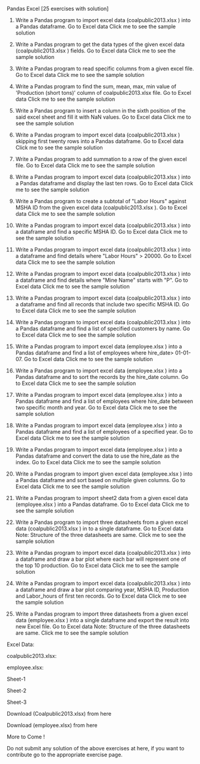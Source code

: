 Pandas Excel [25 exercises with solution]
1. Write a Pandas program to import excel data (coalpublic2013.xlsx ) into a Pandas dataframe. Go to Excel data
Click me to see the sample solution

2. Write a Pandas program to get the data types of the given excel data (coalpublic2013.xlsx ) fields. Go to Excel data
Click me to see the sample solution

3. Write a Pandas program to read specific columns from a given excel file. Go to Excel data
Click me to see the sample solution

4. Write a Pandas program to find the sum, mean, max, min value of 'Production (short tons)' column of coalpublic2013.xlsx file. Go to Excel data
Click me to see the sample solution

5. Write a Pandas program to insert a column in the sixth position of the said excel sheet and fill it with NaN values. Go to Excel data
Click me to see the sample solution

6. Write a Pandas program to import excel data (coalpublic2013.xlsx ) skipping first twenty rows into a Pandas dataframe. Go to Excel data
Click me to see the sample solution

7. Write a Pandas program to add summation to a row of the given excel file. Go to Excel data
Click me to see the sample solution

8. Write a Pandas program to import excel data (coalpublic2013.xlsx ) into a Pandas dataframe and display the last ten rows. Go to Excel data
Click me to see the sample solution

9. Write a Pandas program to create a subtotal of "Labor Hours" against MSHA ID from the given excel data (coalpublic2013.xlsx ). Go to Excel data
Click me to see the sample solution

10. Write a Pandas program to import excel data (coalpublic2013.xlsx ) into a dataframe and find a specific MSHA ID. Go to Excel data
Click me to see the sample solution

11. Write a Pandas program to import excel data (coalpublic2013.xlsx ) into a dataframe and find details where "Labor Hours" > 20000. Go to Excel data
Click me to see the sample solution

12. Write a Pandas program to import excel data (coalpublic2013.xlsx ) into a dataframe and find details where "Mine Name" starts with "P". Go to Excel data
Click me to see the sample solution

13. Write a Pandas program to import excel data (coalpublic2013.xlsx ) into a dataframe and find all records that include two specific MSHA ID. Go to Excel data
Click me to see the sample solution

14. Write a Pandas program to import excel data (coalpublic2013.xlsx ) into a Pandas dataframe and find a list of specified customers by name. Go to Excel data
Click me to see the sample solution

15. Write a Pandas program to import excel data (employee.xlsx ) into a Pandas dataframe and find a list of employees where hire_date> 01-01-07. Go to Excel data
Click me to see the sample solution

16. Write a Pandas program to import excel data (employee.xlsx ) into a Pandas dataframe and to sort the records by the hire_date column. Go to Excel data
Click me to see the sample solution

17. Write a Pandas program to import excel data (employee.xlsx ) into a Pandas dataframe and find a list of employees where hire_date between two specific month and year. Go to Excel data
Click me to see the sample solution

18. Write a Pandas program to import excel data (employee.xlsx ) into a Pandas dataframe and find a list of employees of a specified year. Go to Excel data
Click me to see the sample solution

19. Write a Pandas program to import excel data (employee.xlsx ) into a Pandas dataframe and convert the data to use the hire_date as the index. Go to Excel data
Click me to see the sample solution

20. Write a Pandas program to import given excel data (employee.xlsx ) into a Pandas dataframe and sort based on multiple given columns. Go to Excel data
Click me to see the sample solution

21. Write a Pandas program to import sheet2 data from a given excel data (employee.xlsx ) into a Pandas dataframe. Go to Excel data
Click me to see the sample solution

22. Write a Pandas program to import three datasheets from a given excel data (coalpublic2013.xlsx ) in to a single dataframe. Go to Excel data
Note: Structure of the three datasheets are same.
Click me to see the sample solution

23. Write a Pandas program to import excel data (coalpublic2013.xlsx ) into a dataframe and draw a bar plot where each bar will represent one of the top 10 production. Go to Excel data
Click me to see the sample solution

24. Write a Pandas program to import excel data (coalpublic2013.xlsx ) into a dataframe and draw a bar plot comparing year, MSHA ID, Production and Labor_hours of first ten records. Go to Excel data
Click me to see the sample solution

25. Write a Pandas program to import three datasheets from a given excel data (employee.xlsx ) into a single dataframe and export the result into new Excel file. Go to Excel data
Note: Structure of the three datasheets are same.
Click me to see the sample solution

Excel Data:

coalpublic2013.xlsx:


employee.xlsx:

Sheet-1


Sheet-2


Sheet-3


Download (Coalpublic2013.xlsx) from here

Download (employee.xlsx) from here

More to Come !

Do not submit any solution of the above exercises at here, if you want to contribute go to the appropriate exercise page.
